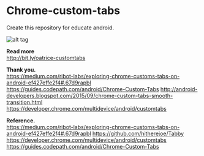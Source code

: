 # Chrome-custom-tabs
Create this repository for educate android.

![alt tag](https://oatrice.files.wordpress.com/2016/02/86e95-cct_large2b2.gif?w=712)

<B>Read more</B><br>
http://bit.ly/oatrice-customtabs


<B>Thank you.</B><br>
https://medium.com/ribot-labs/exploring-chrome-customs-tabs-on-android-ef427effe2f4#.67d9rapbl
https://guides.codepath.com/android/Chrome-Custom-Tabs
http://android-developers.blogspot.com/2015/09/chrome-custom-tabs-smooth-transition.html
https://developer.chrome.com/multidevice/android/customtabs

<B>Reference.</B><br>
https://medium.com/ribot-labs/exploring-chrome-customs-tabs-on-android-ef427effe2f4#.67d9rapbl
https://github.com/hitherejoe/Tabby
https://developer.chrome.com/multidevice/android/customtabs
https://guides.codepath.com/android/Chrome-Custom-Tabs
